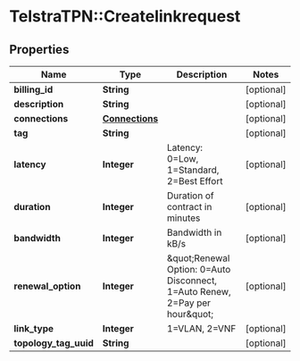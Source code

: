# TelstraTPN::Createlinkrequest

## Properties
Name | Type | Description | Notes
------------ | ------------- | ------------- | -------------
**billing_id** | **String** |  | [optional] 
**description** | **String** |  | [optional] 
**connections** | [**Connections**](Connections.md) |  | [optional] 
**tag** | **String** |  | [optional] 
**latency** | **Integer** | Latency: 0&#x3D;Low, 1&#x3D;Standard, 2&#x3D;Best Effort | [optional] 
**duration** | **Integer** | Duration of contract in minutes | [optional] 
**bandwidth** | **Integer** | Bandwidth in kB/s | [optional] 
**renewal_option** | **Integer** | \&quot;Renewal Option: 0&#x3D;Auto Disconnect, 1&#x3D;Auto Renew, 2&#x3D;Pay per hour\&quot; | [optional] 
**link_type** | **Integer** | 1&#x3D;VLAN, 2&#x3D;VNF | [optional] 
**topology_tag_uuid** | **String** |  | [optional] 



